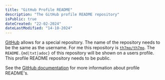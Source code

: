 ```yaml
---
title: "GitHub Profile README"
description: "The GitHub profile README repository"
isPublic: true
dateCreated: "22-02-2024"
dateLastModified: "14-10-2024"
---
```


[GitHub](https://github.com) allows for a special repository. The name of the
repository needs to be the same as the username. For me this repository is
[`th7mo/th7mo`](https://github.com/th7mo/th7mo). The `README.{md|txt|adoc}` of
this repository will be shown on a users profile. This profile README repository
needs to be public.

See the [GitHub documentation](https://docs.github.com/en/account-and-profile/setting-up-and-managing-your-github-profile/customizing-your-profile/managing-your-profile-readme) for more information about profile README's.
